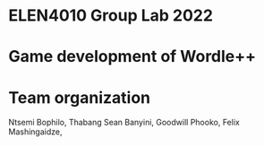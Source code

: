 
#  ELEN4010 Group Lab 2022 

#  Game development of Wordle++ 

#  Team organization
 
   Ntsemi Bophilo,
   Thabang Sean Banyini,
   Goodwill Phooko,
   Felix Mashingaidze,

